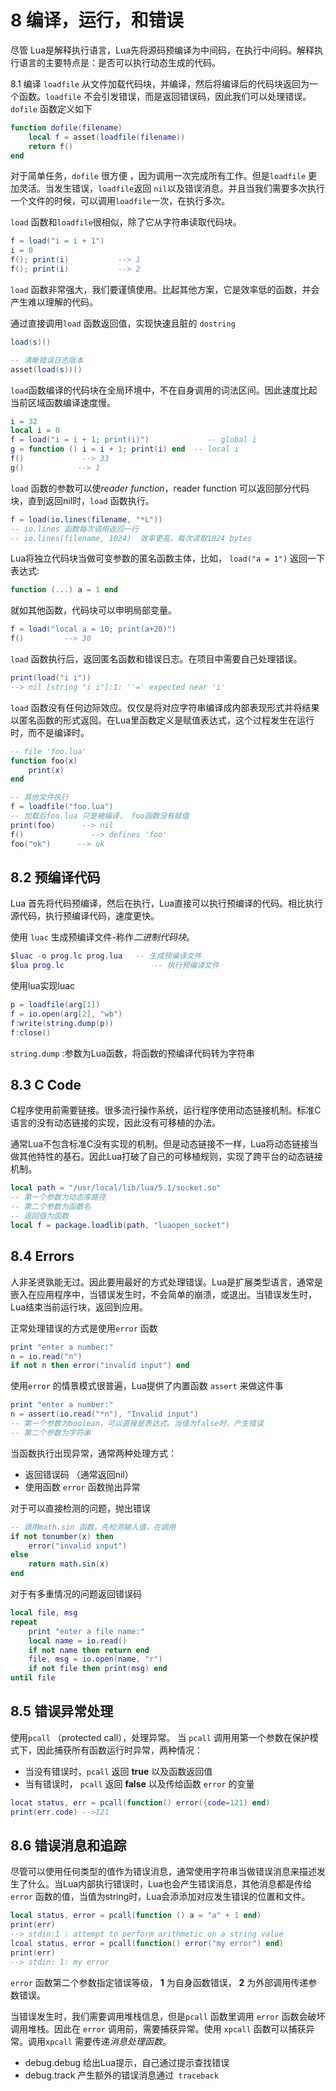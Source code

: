 # 8 编译，运行，和错误
尽管 Lua是解释执行语言，Lua先将源码预编译为中间码，在执行中间码。解释执行语言的主要特点是：是否可以执行动态生成的代码。

8.1 编译
`loadfile` 从文件加载代码块，并编译，然后将编译后的代码块返回为一个函数。`loadfile` 不会引发错误，而是返回错误码，因此我们可以处理错误。
`dofile` 函数定义如下
```lua
function dofile(filename)
    local f = asset(loadfile(filename))
    return f()
end
```
对于简单任务，`dofile` 很方便 ，因为调用一次完成所有工作。但是`loadfile` 更加灵活。当发生错误，`loadfile`返回 `nil`以及错误消息。并且当我们需要多次执行一个文件的时候，可以调用`loadfile`一次，在执行多次。

`load` 函数和`loadfile`很相似，除了它从字符串读取代码块。
```lua
f = load("i = i + 1")
i = 0
f(); print(i)           --> 1
f(); print(i)           --> 2
```
`load` 函数非常强大，我们要谨慎使用。比起其他方案，它是效率低的函数，并会产生难以理解的代码。

通过直接调用`load` 函数返回值，实现快速且脏的 `dostring`
```lua
load(s)()

-- 清晰错误日志版本
asset(load(s))()
```

`load`函数编译的代码块在全局环境中，不在自身调用的词法区间。因此速度比起当前区域函数编译速度慢。
```lua
i = 32
local i = 0
f = load("i = i + 1; print(i)")             -- global i
g = function () i = i + 1; print(i) end  -- local i
f()             --> 33
g()            --> 1
```
`load` 函数的参数可以使*reader function*，reader function 可以返回部分代码块，直到返回nil时，`load` 函数执行。
```lua
f = load(io.lines(filename, "*L"))
-- io.lines 函数每次调用返回一行
-- io.lines(filename, 1024)  效率更高，每次读取1024 bytes
```
Lua将独立代码块当做可变参数的匿名函数主体，比如， `load("a = 1")` 返回一下表达式:
```lua
function (...) a = 1 end
```
就如其他函数，代码块可以申明局部变量。
```lua
f = load("local a = 10; print(a+20)")
f()         --> 30
```
`load` 函数执行后，返回匿名函数和错误日志。在项目中需要自己处理错误。
```lua
print(load("i i"))
--> nil [string "i i"]:1: ''=' expected near 'i'
```
`load` 函数没有任何边际效应。仅仅是将对应字符串编译成内部表现形式并将结果以匿名函数的形式返回。在Lua里函数定义是赋值表达式，这个过程发生在运行时，而不是编译时。
```lua
-- file 'foo.lua'
function foo(x)
    print(x)
end

-- 其他文件执行
f = loadfile("foo.lua")
-- 加载后foo.lua 只是被编译， foo函数没有赋值
print(foo)      --> nil
f()               --> defines 'foo'
foo("ok")      --> ok
```

## 8.2 预编译代码
 Lua 首先将代码预编译，然后在执行，Lua直接可以执行预编译的代码。相比执行源代码，执行预编译代码，速度更快。
 
 使用 `luac` 生成预编译文件-称作*二进制代码块*。
 ```lua
$luac -o prog.lc prog.lua   -- 生成预编译文件
$lua prog.lc                    -- 执行预编译文件
```
使用lua实现luac
```lua
p = loadfile(arg[1])
f = io.open(arg[2], "wb")
f:write(string.dump(p))
f:close()
```
`string.dump` :参数为Lua函数，将函数的预编译代码转为字符串

## 8.3 C Code
C程序使用前需要链接。很多流行操作系统，运行程序使用动态链接机制。标准C语言的没有动态链接的实现，因此没有可移植的办法。

通常Lua不包含标准C没有实现的机制。但是动态链接不一样，Lua将动态链接当做其他特性的基石。因此Lua打破了自己的可移植规则，实现了跨平台的动态链接机制。

```lua
local path = "/usr/local/lib/lua/5.1/socket.so"
-- 第一个参数为动态库路径
-- 第二个参数为函数名
-- 返回值为函数
local f = package.loadlib(path, "luaopen_socket")
```

## 8.4 Errors
人非圣贤孰能无过。因此要用最好的方式处理错误。Lua是扩展类型语言，通常是嵌入在应用程序中，当错误发生时，不会简单的崩溃，或退出。当错误发生时，Lua结束当前运行块，返回到应用。

正常处理错误的方式是使用`error` 函数
```lua
print "enter a number:"
n = io.read("n")
if not n then error("invalid input") end
```
使用`error` 的情景模式很普遍，Lua提供了内置函数 `assert` 来做这件事
```lua
print "enter a number:"
n = assert(io.read("*n"), "Invalid input")
-- 第一个参数为boolean，可以直接是表达式。当值为false时，产生错误
-- 第二个参数为字符串
```
当函数执行出现异常，通常两种处理方式：

* 返回错误码 （通常返回nil）
* 使用函数 `error` 函数抛出异常

对于可以直接检测的问题，抛出错误
```lua
-- 调用math.sin 函数，先检测输入值，在调用
if not tonumber(x) then
    error("invalid input")
else
    return math.sin(x)
end
```
对于有多重情况的问题返回错误码
```lua
local file, msg
repeat
    print "enter a file name:"
    local name = io.read()
    if not name then return end
    file, msg = io.open(name, "r")
    if not file then print(msg) end
until file
```

## 8.5 错误异常处理
使用`pcall` （protected call），处理异常。
当 `pcall` 调用用第一个参数在保护模式下，因此捕获所有函数运行时异常，两种情况：

* 当没有错误时，`pcall` 返回 **true** 以及函数返回值
* 当有错误时， `pcall` 返回  **false** 以及传给函数 `error` 的变量

```lua
locat status, err = pcall(function() error({code=121) end)
print(err.code) -->121
```

## 8.6 错误消息和追踪
尽管可以使用任何类型的值作为错误消息，通常使用字符串当做错误消息来描述发生了什么。当Lua内部执行错误时，Lua也会产生错误消息，其他消息都是传给 `error` 函数的值，当值为string时，Lua会添添加对应发生错误的位置和文件。

```lua
local status, error = pcall(function () a = "a" + 1 end)
print(err)
--> stdin:1 : attempt to perform arithmetic on a string value
lcoal status, error = pcall(function() error("my error") end)
print(err)
--> stdin: 1: my error
```

`error`  函数第二个参数指定错误等级， **1** 为自身函数错误， **2** 为外部调用传递参数错误。

当错误发生时，我们需要调用堆栈信息，但是`pcall`  函数里调用 `error`  函数会破坏调用堆栈。因此在 `error` 调用前，需要捕获异常。使用 `xpcall` 函数可以捕获异常。调用`xpcall` 需要传递*消息处理函数*。

* debug.debug 给出Lua提示，自己通过提示查找错误
* debug.track 产生额外的错误消息通过` traceback`